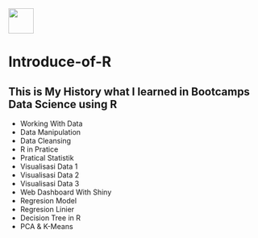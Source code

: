 <img src="https://ujistatistikhalal.com/wp-content/uploads/2020/01/Rlogo.svg" width="50" height="50">

# Introduce-of-R
## This is My History what I learned in Bootcamps Data Science using R
- Working With Data 
- Data Manipulation
- Data Cleansing
- R in Pratice
- Pratical Statistik
- Visualisasi Data 1
- Visualisasi Data 2
- Visualisasi Data 3
- Web Dashboard With Shiny
- Regresion Model
- Regresion Linier
- Decision Tree in R
- PCA & K-Means
